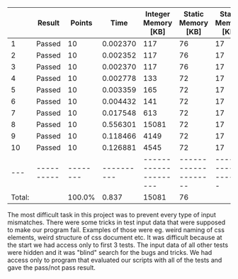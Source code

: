 |        | Result     | Points   | Time       | Integer Memory [KB]   | Static Memory [KB]   | Stack Memory [KB]   |
| ------ | ---------- | -------- | ---------- | --------------------- | -------------------- | ------------------- |
| 1      | Passed     | 10       | 0.002370   | 117                   | 76                   | 17                  |
| 2      | Passed     | 10       | 0.002352   | 117                   | 76                   | 17                  |
| 3      | Passed     | 10       | 0.002370   | 117                   | 76                   | 17                  |
| 4      | Passed     | 10       | 0.002778   | 133                   | 72                   | 17                  |
| 5      | Passed     | 10       | 0.003359   | 165                   | 72                   | 17                  |
| 6      | Passed     | 10       | 0.004432   | 141                   | 72                   | 17                  |
| 7      | Passed     | 10       | 0.017548   | 613                   | 72                   | 17                  |
| 8      | Passed     | 10       | 0.556301   | 15081                 | 72                   | 17                  |
| 9      | Passed     | 10       | 0.118466   | 4149                  | 72                   | 17                  |
| 10     | Passed     | 10       | 0.126881   | 4545                  | 72                   | 17                  |
| ---    | ---------- | -------- | ---------- | --------------------- | -------------------- | ------------------- |
| Total: |            | 100.0%   | 0.837      | 15081                 | 76                   |

The most difficult task in this project was to prevent every type of input mismatches. There were some tricks in test input data that were supposed to make our program fail. Examples of those were eg. weird naming of css elements, weird structure of css document etc. It was difficult because at the start we had access only to first 3 tests. The input data of all other tests were hidden and it was "blind" search for the bugs and tricks. We had access only to program that evaluated our scripts with all of the tests and gave the pass/not pass result.
